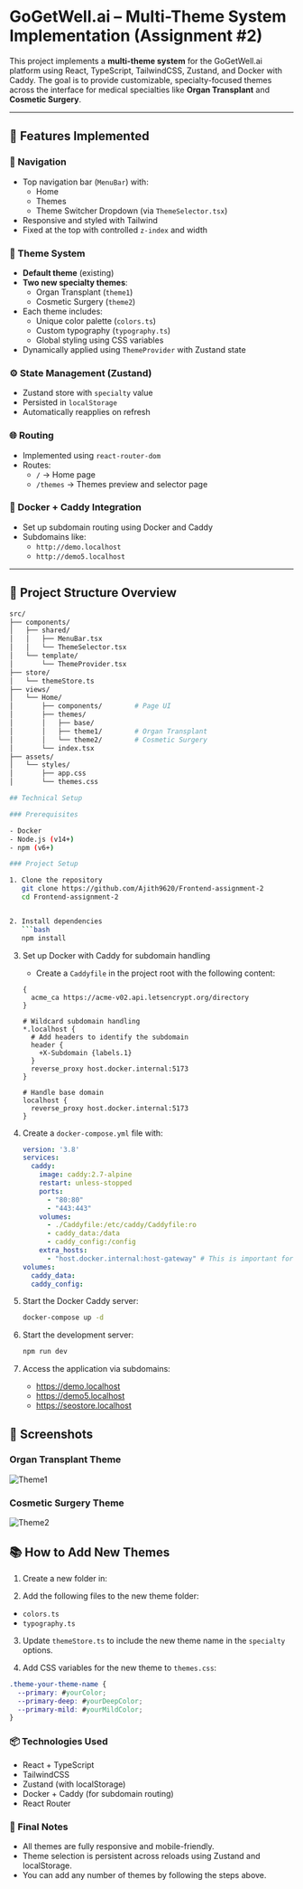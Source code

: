 # GoGetWell.ai – Multi-Theme System Implementation (Assignment #2)

This project implements a **multi-theme system** for the GoGetWell.ai platform using React, TypeScript, TailwindCSS, Zustand, and Docker with Caddy. The goal is to provide customizable, specialty-focused themes across the interface for medical specialties like **Organ Transplant** and **Cosmetic Surgery**.

---

## 🚀 Features Implemented

### 🧭 Navigation
- Top navigation bar (`MenuBar`) with:
  - Home
  - Themes
  - Theme Switcher Dropdown (via `ThemeSelector.tsx`)
- Responsive and styled with Tailwind
- Fixed at the top with controlled `z-index` and width

### 🎨 Theme System
- **Default theme** (existing)
- **Two new specialty themes**:
  - Organ Transplant (`theme1`)
  - Cosmetic Surgery (`theme2`)
- Each theme includes:
  - Unique color palette (`colors.ts`)
  - Custom typography (`typography.ts`)
  - Global styling using CSS variables
- Dynamically applied using `ThemeProvider` with Zustand state

### ⚙️ State Management (Zustand)
- Zustand store with `specialty` value
- Persisted in `localStorage`
- Automatically reapplies on refresh

### 🌐 Routing
- Implemented using `react-router-dom`
- Routes:
  - `/` → Home page
  - `/themes` → Themes preview and selector page

### 🐳 Docker + Caddy Integration
- Set up subdomain routing using Docker and Caddy
- Subdomains like:
  - `http://demo.localhost`
  - `http://demo5.localhost`

---

## 📁 Project Structure Overview

```bash
src/
├── components/
│   ├── shared/
│   │   ├── MenuBar.tsx
│   │   └── ThemeSelector.tsx
│   └── template/
│       └── ThemeProvider.tsx
├── store/
│   └── themeStore.ts
├── views/
│   └── Home/
│       ├── components/        # Page UI
│       ├── themes/
│       │   ├── base/
│       │   ├── theme1/        # Organ Transplant
│       │   └── theme2/        # Cosmetic Surgery
│       └── index.tsx
├── assets/
│   └── styles/
│       ├── app.css
│       └── themes.css

## Technical Setup

### Prerequisites

- Docker
- Node.js (v14+)
- npm (v6+)

### Project Setup

1. Clone the repository
   git clone https://github.com/Ajith9620/Frontend-assignment-2
   cd Frontend-assignment-2


2. Install dependencies
   ```bash
   npm install
   ```

3. Set up Docker with Caddy for subdomain handling
   - Create a `Caddyfile` in the project root with the following content:
   ```
   {
     acme_ca https://acme-v02.api.letsencrypt.org/directory
   }

   # Wildcard subdomain handling
   *.localhost {
     # Add headers to identify the subdomain
     header {
       +X-Subdomain {labels.1}
     }
     reverse_proxy host.docker.internal:5173
   }

   # Handle base domain
   localhost {
     reverse_proxy host.docker.internal:5173
   }
   ```

4. Create a `docker-compose.yml` file with:
   ```yaml
   version: '3.8'
   services:
     caddy:
       image: caddy:2.7-alpine
       restart: unless-stopped
       ports:
         - "80:80"
         - "443:443"
       volumes:
         - ./Caddyfile:/etc/caddy/Caddyfile:ro
         - caddy_data:/data
         - caddy_config:/config
       extra_hosts:
         - "host.docker.internal:host-gateway" # This is important for Docker to resolve host machine
   volumes:
     caddy_data:
     caddy_config:
   ```

5. Start the Docker Caddy server:
   ```bash
   docker-compose up -d
   ```

6. Start the development server:
   ```bash
   npm run dev
   ```

7. Access the application via subdomains:
   - https://demo.localhost
   - https://demo5.localhost
   - https://seostore.localhost

## 📸 Screenshots

### Organ Transplant Theme
![Theme1](./screenshots/01.png)

### Cosmetic Surgery Theme
![Theme2](./screenshots/02.png)

## 📚 How to Add New Themes

1. Create a new folder in:

2. Add the following files to the new theme folder:

- `colors.ts`
- `typography.ts`

3. Update `themeStore.ts` to include the new theme name in the `specialty` options.

4. Add CSS variables for the new theme to `themes.css`:

```css
.theme-your-theme-name {
  --primary: #yourColor;
  --primary-deep: #yourDeepColor;
  --primary-mild: #yourMildColor;
}
```

### 📦 Technologies Used
* React + TypeScript
* TailwindCSS
* Zustand (with localStorage)
* Docker + Caddy (for subdomain routing)
* React Router

### 📌 Final Notes
* All themes are fully responsive and mobile-friendly.
* Theme selection is persistent across reloads using Zustand and localStorage.
* You can add any number of themes by following the steps above.
